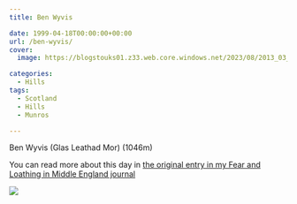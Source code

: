 ```yaml
---
title: Ben Wyvis

date: 1999-04-18T00:00:00+00:00
url: /ben-wyvis/
cover: 
  image: https://blogstouks01.z33.web.core.windows.net/2023/08/2013_03_04_22_25_25.jpg

categories:
  - Hills
tags:
  - Scotland
  - Hills
  - Munros

---
```


Ben Wyvis (Glas Leathad Mor) (1046m)

You can read more about this day in [the original entry in my Fear and Loathing in Middle England journal](https://falime.iannelson.uk/docs/journal/1999-04/19990420/)

![](https://blogstouks01.z33.web.core.windows.net/2023/08/2013_03_04_22_25_25.jpg)